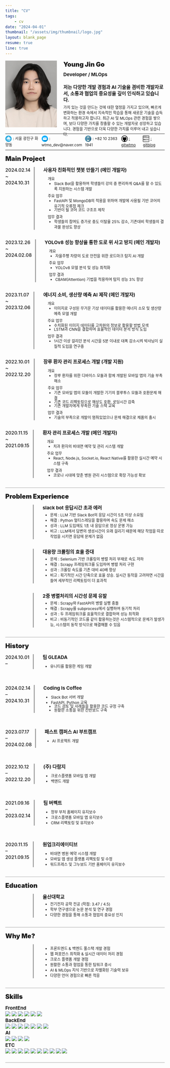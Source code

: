 ```yaml
---
title: "CV"
tags:
    - cv
date: "2024-04-01"
thumbnail: "/assets/img/thumbnail/logo.jpg"
layout: blank_page
resume: true
line: true
---
```


<style>
    .text_1 {
        font-size: 20px;
        font-weight: 900;
    }
    .text_2 {
        font-size: 15px;
        font-weight: 700;
        line-height:20px;
    }
    .height_2 {
        height: 25px;
    }
    .width_2 {
        width: 25px;
    }
    .text_3 {
        font-size: 12px;
        line-height:17px;
    }
    .height_3 {
        height: 20px;
    }
    .width_3 {
        width: 20px;
    }
    .bold {
        font-weight: 700;
    }
</style>

<div style="display: flex; margin-bottom:10px; height: 210px;">
    <img src="/assets/img/cv/profile.PNG" style="vertical-align:middle; width: 170px; height: 210px;">
    <span style="margin-left:20px; margin-top:0px; height: 160px;">
        <span style="display: flex; margin-bottom: 10px;" class="text_1">Young Jin Go</span>
        <span style="display: flex; margin-bottom: 20px;" class="text_2">Developer / MLOps</span>
        <span style="display: flex; margin-bottom: 5px;" class="text_2">저는 다양한 개발 경험과 AI 기술을 겸비한 개발자로서, 소통과 협업의 중요성을 깊이 인식하고 있습니다.</span>
        <span style="display: flex;" class="text_3">가치 있는 것을 만드는 것에 대한 열정을 가지고 있으며, 빠르게 변화하는 환경 속에서 지속적인 학습을 통해 새로운 기술을 습득하고 적용하고자 합니다.  
최근 AI 및 MLOps 관련 경험을 쌓으며, 보다 다양한 가치를 창출할 수 있는 개발자로 성장하고 있습니다.  
경험을 기반으로 더욱 다양한 가치를 이루어 내고 싶습니다.</span>
    </span>
</div>

<div style="border-bottom: 1px solid; margin-top: 0px; margin-bottom: 5px; height: 10px;"></div>

<div style="display: flex;" class="height_3">
    <div style="flex: 10; margin-top: 0px;">
        <img src="/assets/img/cv/home.png" style="vertical-align:middle;" class="width_3 height_3">
        <span style="margin-top:20px;" class="text_3">: 서울 광진구 화양동</span>
    </div>
    <div style="flex: 12; margin-top: 0px;">
        <img src="/assets/img/cv/email.png" style="vertical-align:middle;" class="width_3 height_3">
        <span style="margin-top:20px;" class="text_3">: wtmo_dev@naver.com</span>
    </div>
    <div style="flex: 10; margin-top: 0px;">
        <img src="/assets/img/cv/phone.png" style="vertical-align:middle;" class="width_3 height_3">
        <span style="margin-top:20px;" class="text_3">: +82 10 2363 1941</span>
    </div>
    <div style="flex: 6; margin-top: 0px;">
        <img src="/assets/img/cv/git.png" style="vertical-align:middle;" class="width_3 height_3">
        <a style="margin-top:20px;" class="text_3" href="https://github.com/gitwtmo">: gitwtmo</a>
    </div>
    <div style="flex: 6; margin-top: 0px;">
        <img src="/assets/img/cv/blog.png" style="vertical-align:middle;" class="width_3 height_3">
        <a style="margin-top:20px;" class="text_3" href="wtmo-dev.github.io">: gitblog</a>
    </div>
</div>

<div style="border-bottom: 1px solid; margin-top: 15px; margin-bottom: 15px; height: 10px"></div>


<!-- <span style="display: flex; margin-bottom: 0px;" class="text_1">Skill set</span> -->
<!-- <div class="text_2">
        Skill set
    </div>


<div style="display: flex; margin-top: 0px; margin-bottom: 10px;" class="height_2">
    <div style="width: 120px;">
        <img src="/assets/img/cv/python.png" style="vertical-align:middle;" class="width_2 height_2">
        <span class="text_2" style="font-weight: 500" >: 3.5 / 4.5</span>
    </div>
    <div style="margin-top: 0; flex: 50;">
        <img src="/assets/img/cv/javascript.png" style="vertical-align:middle;" class="width_2 height_2">
        <span class="text_2" style="margin-top:20px; font-weight: 500">: 2.5 / 4.5</span>
    </div>
</div> -->


<!-- <div style="margin-top: 180px;"></div> -->

<span style="display: flex; margin-bottom: 0px;" class="text_1">Main Project</span>


<div style="display: flex; margin-bottom:30px;">
    <span class="text_2" style="margin-top:0px; flex: 10; font-weight: 500">2024.02.14 ~ 2024.10.31</span>
    <div style="margin-left:10px; border-left : medium solid #a0a0a0; flex: 1"></div>
    <span style="margin-left:20px; flex: 50">
        <span style="display: flex" class="text_2">사용자 친화적인 챗봇 만들기 (메인 개발자)</span>
        <span style="display: flex;">
            <!-- <ul style="margin-block-start: 0.3em; margin-block-end: 0em">
                <li class="text_3">최신 LLM 논문 분석</li>
                <li class="text_3">FastAPI, MongoDB를 활용한 서버로 구성된 slack bot 제작</li>
                <li class="text_3">LangChain을 활용한 성능 개선법 탐구</li>
            </ul> -->
            <ul style="margin-block-start: 0.3em; margin-block-end: 0em">
                <dl style="margin-left: -10px; margin-bottom: 3px; margin-top: 5px" class="text_3">개요</dl>
                <li style="margin-left: 10px; margin-bottom: 0px; margin-top: -5px"  class="text_3">Slack Bot을 활용하여 학생들이 강의 중 편리하게 Q&A를 할 수 있도록 지원하는 시스템 개발</li>
                <dl style="margin-left: -10px; margin-bottom: 3px; margin-top: 5px"  class="text_3">주요 업무</dl>
                <li style="margin-left: 10px; margin-bottom: 0px; margin-top: -5px"  class="text_3">FastAPI 및 MongoDB의 적용을 위하여 개발에 사용될 기반 코어의 유기적 오류점 체크</li>
                <li style="margin-left: 10px; margin-bottom: 0px; margin-top: -5px"  class="text_3">기반이 될 코어 코드 구조조 제작</li>
                <dl style="margin-left: -10px; margin-bottom: 3px; margin-top: 5px"  class="text_3">업무 결과</dl>
                <li style="margin-left: 10px; margin-bottom: 0px; margin-top: -5px"  class="text_3">학생들의 참여도 증가로 중도 이탈율 25% 감소, 기존대비 학생들의 결과물 완성도 향상</li>
                <!-- <details>
                    <summary>토글 접기/펼치기</summary>
                    <p>FastAPI 기반 Slack Bot 구축 과정과 기술적 해결 방법 상세 설명</p>
                </details> -->
            </ul>
        </span>
    </span>
</div>

<div style="display: flex; margin-bottom:30px;">
    <span class="text_2" style="margin-top:0px; flex: 10; font-weight: 500">2023.12.26 ~ 2024.02.08</span>
    <div style="margin-left:10px; border-left : medium solid #a0a0a0; flex: 1"></div>
    <span style="margin-left:20px; flex: 50">
        <span style="display: flex" class="text_2">YOLOv8 성능 향상을 통한 도로 위 사고 방지 (메인 개발자)</span>
        <span style="display: flex;">
            <!-- <ul style="margin-block-start: 0.3em; margin-block-end: 0em">
                <li class="text_3">다양한 로드마크를 분석하면 사고율을 감소 시킬 수 있을것으로 추정</li>
                <li class="text_3">YOLOv8의 특징분석, 부족한 능력 분석(Attention의 부재)</li>
                <li class="text_3">CBAM(Attention)을 적용하여 3% 정도 성능 향상</li>
                <li class="text_3">
                    <a style="margin-top:30px;" href="https://docs.google.com/presentation/d/1FvxDlCGe1xf_aJi20i_31L5b6tlbIh9is8ygdVBk_u0/edit?usp=drive_link">참고 자료</a>
                </li>
            </ul> -->
            <ul style="margin-block-start: 0.3em; margin-block-end: 0em">
                <dl style="margin-left: -10px; margin-bottom: 3px; margin-top: 5px" class="text_3">개요</dl>
                <li style="margin-left: 10px; margin-bottom: 0px; margin-top: -5px"  class="text_3">자율주행 차량의 도로 안전을 위한 로드마크 탐지 AI 개발</li>
                <dl style="margin-left: -10px; margin-bottom: 3px; margin-top: 5px"  class="text_3">주요 업무</dl>
                <li style="margin-left: 10px; margin-bottom: 0px; margin-top: -5px"  class="text_3">YOLOv8 모델 분석 및 성능 최적화</li>
                <dl style="margin-left: -10px; margin-bottom: 3px; margin-top: 5px"  class="text_3">업무 결과</dl>
                <li style="margin-left: 10px; margin-bottom: 0px; margin-top: -5px"  class="text_3">CBAM(Attention) 기법을 적용하여 탐지 성능 3% 향상</li>
            </ul>
        </span>
    </span>
</div>
<div style="display: flex; margin-bottom:30px;">
    <span class="text_2" style="margin-top:0px; flex: 10; font-weight: 500">2023.11.07 ~ 2023.12.06</span>
    <div style="margin-left:10px; border-left : medium solid #a0a0a0; flex: 1"></div>
    <span style="margin-left:20px; flex: 50">
        <span style="display: flex" class="text_2">에너지 소비, 생산량 예측 AI 제작 (메인 개발자)</span>
        <span style="display: flex;">
            <!-- <ul style="margin-block-start: 0.3em; margin-block-end: 0em">
                <li class="text_3">RE100과 함께 에너지와 관련된 이슈의 중요도 상승</li>
                <li class="text_3">기상정보를 활용해 에너지 소모, 생산량을 예측하면 안정적으로 전력을 활용할 수 있음</li>
                <li class="text_3">과거 기상정보를 LSTM-CNN을 활용하면 현재 기상정보를 80% 정도 예측 가능</li>
                <li class="text_3">에너지를 정형(Tabnet), 비정형(Temporal Fusion Transformer)을 활용하여 예측 시도</li>
                <li class="text_3">
                    <a style="margin-top:30px;" href="https://docs.google.com/presentation/d/1uz8PHJiFlbg7fniJq3TxfcsjRgfcnx0L38SEAf3ojp8/edit?usp=drive_link">참고 자료</a>
                </li>
            </ul> -->
            <ul style="margin-block-start: 0.3em; margin-block-end: 0em">
                <dl style="margin-left: -10px; margin-bottom: 3px; margin-top: 5px" class="text_3">개요</dl>
                <li style="margin-left: 10px; margin-bottom: 0px; margin-top: -5px"  class="text_3">이미지로 구성된 무거운 기상 데이터를 활용한 에너지 소모 및 생산량 예측 모델 개발</li>
                <dl style="margin-left: -10px; margin-bottom: 3px; margin-top: 5px"  class="text_3">주요 업무</dl>
                <li style="margin-left: 10px; margin-bottom: 0px; margin-top: -5px"  class="text_3">수치화된 이미지 데이터를 고차원의 정보로 활용할 방법 모색</li>
                <li style="margin-left: 10px; margin-bottom: 0px; margin-top: -5px"  class="text_3">LSTM과 CNN을 결합하여 효율적인 데이터 분석 방식 도입</li>
                <dl style="margin-left: -10px; margin-bottom: 3px; margin-top: 5px"  class="text_3">업무 결과</dl>
                <li style="margin-left: 10px; margin-bottom: 0px; margin-top: -5px"  class="text_3">1시간 이상 걸리던 분석 시간을 5분 이내로 대폭 감소시켜 박사님이 실질적 도입을 연구중</li>
            </ul>
        </span>
    </span>
</div>
<div style="display: flex; margin-bottom:30px;">
    <span class="text_2" style="margin-top:0px; flex: 10; font-weight: 500">2022.10.01 ~ 2022.12.20</span>
    <div style="margin-left:10px; border-left : medium solid #a0a0a0; flex: 1"></div>
    <span style="margin-left:20px; flex: 50">
        <span style="display: flex" class="text_2">장루 환자 관리 프로세스 개발 (개발 지원)</span>
        <span style="display: flex;">
            <!-- <ul style="margin-block-start: 0.3em; margin-block-end: 0em">
                <li class="text_3">장루 환자가 장루를 쉽게 관리하기 위한 어플을 제작</li>
                <li class="text_3">reactnative 모듈의 bluetooth 기능오류 수정을 위한 native코드 수정</li>
                <li class="text_3">사용자 친화적 환경을 위한 달력 모듈 제작</li>
            </ul> -->
            <ul style="margin-block-start: 0.3em; margin-block-end: 0em">
                <dl style="margin-left: -10px; margin-bottom: 3px; margin-top: 5px" class="text_3">개요</dl>
                <li style="margin-left: 10px; margin-bottom: 0px; margin-top: -5px"  class="text_3">장루 환자를 위한 디바이스 모듈과 함께 개발된 모바일 앱의 기술 부족해소</li>
                <dl style="margin-left: -10px; margin-bottom: 3px; margin-top: 5px"  class="text_3">주요 업무</dl>
                <li style="margin-left: 10px; margin-bottom: 0px; margin-top: -5px"  class="text_3">기존 모바일 앱의 모듈이 개발한 기기의 블루투스 모듈과 호환문제 해결</li>
                <li style="margin-left: 10px; margin-bottom: 0px; margin-top: -5px"  class="text_3">기존 코드 리펙토링으로 해상도 호환, 로딩시간 감축</li>
                <li style="margin-left: 10px; margin-bottom: 0px; margin-top: -5px"  class="text_3">기존 개발자에게 부족한 기술 스택 교육</li>
                <dl style="margin-left: -10px; margin-bottom: 3px; margin-top: 5px"  class="text_3">업무 결과</dl>
                <li style="margin-left: 10px; margin-bottom: 0px; margin-top: -5px"  class="text_3">기술의 부족으로 개발이 멈춰있었으나 문제 해결으로 제품의 출시</li>
            </ul>
        </span>
    </span>
</div>
<div style="display: flex; margin-bottom:20px;">
    <span class="text_2" style="margin-top:0px; flex: 10; font-weight: 500">2020.11.15 ~ 2021.09.15</span>
    <div style="margin-left:10px; border-left : medium solid #a0a0a0; flex: 1"></div>
    <span style="margin-left:20px; flex: 50">
        <span style="display: flex" class="text_2">환자 관리 프로세스 개발 (메인 개발자)</span>
        <span style="display: flex;">
            <!-- <ul style="margin-block-start: 0.3em; margin-block-end: 0em">
                <li class="text_3">장루 환자가 장루를 쉽게 관리하기 위한 어플을 제작</li>
                <li class="text_3">reactnative 모듈의 bluetooth 기능오류 수정을 위한 native코드 수정</li>
                <li class="text_3">사용자 친화적 환경을 위한 달력 모듈 제작</li>
            </ul> -->
            <ul style="margin-block-start: 0.3em; margin-block-end: 0em">
                <dl style="margin-left: -10px; margin-bottom: 3px; margin-top: 5px" class="text_3">개요</dl>
                <li style="margin-left: 10px; margin-bottom: 0px; margin-top: -5px"  class="text_3">치과 환자의 비대면 예약 및 관리 시스템 개발</li>
                <dl style="margin-left: -10px; margin-bottom: 3px; margin-top: 5px"  class="text_3">주요 업무</dl>
                <li style="margin-left: 10px; margin-bottom: 0px; margin-top: -5px"  class="text_3">React, Node.js, Socket.io, React Native를 활용한 실시간 예약 시스템 구축</li>
                <dl style="margin-left: -10px; margin-bottom: 3px; margin-top: 5px"  class="text_3">업무 결과</dl>
                <li style="margin-left: 10px; margin-bottom: 0px; margin-top: -5px"  class="text_3">코로나 시대에 맞춘 병원 관리 시스템으로 확장 가능성 확보</li>
            </ul>
        </span>
    </span>
</div>

<div style="border-bottom: 1px solid; border-color: #a0a0a0; margin-top: 15px; margin-bottom: 15px; height: 10px"></div>

<span style="display: flex; margin-bottom: 0px;" class="text_1">Problem Experience</span>


<div style="display: flex; margin-bottom:30px;">
    <span class="text_2" style="margin-top:0px; flex: 10; font-weight: 500"></span>
    <div style="margin-left:10px; border-left : medium solid #a0a0a0; flex: 1"></div>
    <span style="margin-left:20px; flex: 50">
        <span style="display: flex" class="text_2">slack bot 응답시간 초과 에러</span>
        <span style="display: flex;">
            <ul style="margin-block-start: 0.3em; margin-block-end: 0em">
                <li class="text_3">문제 : LLM 기반 Slack Bot의 응답 시간이 5초 이상 소요됨</li>
                <li class="text_3">해결 : Python 멀티스레딩을 활용하여 속도 문제 해소</li>
                <li class="text_3">성과 : LLM 도입에도 1초 내 응답으로 정상 운영 가능</li>
                <li class="text_3">비고 : LLM에서 답변의 생성시간이 오래 걸리기 때문에 해당 작업을 따로 작업을 시키면 응답에 문제가 없음</li>
            </ul>
        </span>
    </span>
</div>
<div style="display: flex; margin-bottom:30px;">
    <span class="text_2" style="margin-top:0px; flex: 10; font-weight: 500"></span>
    <div style="margin-left:10px; border-left : medium solid #a0a0a0; flex: 1"></div>
    <span style="margin-left:20px; flex: 50">
        <span style="display: flex" class="text_2">대용량 크롤링의 효율 증대</span>
        <span style="display: flex;">
            <ul style="margin-block-start: 0.3em; margin-block-end: 0em">
                <li class="text_3">문제 : Selenium 기반 크롤링의 병렬 처리 부재로 속도 저하</li>
                <li class="text_3">해결 : Scrapy 프레임워크를 도입하여 병렬 처리 구현</li>
                <li class="text_3">성과 : 크롤링 속도를 기존 대비 40배 향상</li>
                <li class="text_3">비고 : 획기적인 시간 단축으로 효율 상승. 실시간 동작을 고려하면 시간을 들여 세부적인 리펙토링이 더 효과적</li>
            </ul>
        </span>
    </span>
</div>
<div style="display: flex; margin-bottom:20px;">
    <span class="text_2" style="margin-top:0px; flex: 10; font-weight: 500"></span>
    <div style="margin-left:10px; border-left : medium solid #a0a0a0; flex: 1"></div>
    <span style="margin-left:20px; flex: 50">
        <span style="display: flex" class="text_2">2중 병렬처리의 시간성 문제 유발</span>
        <span style="display: flex;">
            <ul style="margin-block-start: 0.3em; margin-block-end: 0em">
                <li class="text_3">문제 : Scrapy와 FastAPI의 병렬 실행 충돌</li>
                <li class="text_3">해결 : Scrapy를 subprocess에서 실행하여 동기적 처리</li>
                <li class="text_3">성과 : 두 프레임워크를 효율적으로 결합하여 성능 최적화</li>
                <li class="text_3">비고 : 비동기적인 코드를 같이 활용하는것은 시스템적으로 문제가 발생가능, 시스템의 동작 방식으로 해결해볼 수 있음</li>
            </ul>
        </span>
    </span>
</div>

<div style="border-bottom: 1px solid; border-color: #a0a0a0; margin-top: 15px; margin-bottom: 15px; height: 10px"></div>

<span style="display: flex; margin-bottom: 0px;" class="text_1">History</span>


<div style="display: flex; margin-bottom:50px;">
    <span class="text_2" style="margin-top:0px; flex: 10; font-weight: 500">2024.10.01 – </span>
    <div style="margin-bottom: 0px; margin-left:10px; border-left : medium solid #a0a0a0; flex: 1"></div>
    <span style="margin-left:20px; flex: 50">
        <span style="display: flex; margin-bottom: 10px" class="text_2">팀 GLEADA</span>
        <span style="margin-bottom: 10px; display: inline;">
            <ul style="margin-block-start: 0.3em; margin-block-end: 0em">
                <li class="text_3">유니티를 활용한 게임 개발</li>
            </ul>
            <!-- <dl style="margin-left: 10px; margin-bottom: 3px" class="text_3">유니티를 활용한 게임 개발</dl> -->
        </span>
    </span>
</div>
<div style="display: flex; margin-bottom:50px;">
    <span class="text_2" style="margin-top:0px; flex: 10; font-weight: 500">2024.02.14 – 2024.10.31</span>
    <div style="margin-bottom: 0px; margin-left:10px; border-left : medium solid #a0a0a0; flex: 1"></div>
    <span style="margin-left:20px; flex: 50">
        <span style="display: flex; margin-bottom: 10px" class="text_2">Coding Is Coffee</span>
        <span style="margin-bottom: 10px; display: inline;">
            <ul style="margin-block-start: 0.3em; margin-block-end: 0em">
                <li class="text_3">Slack Bot 서버 개발</li>
                <li class="text_3">FastAPI, Python 교육</li>
                <li style="margin-left: 10px; margin-bottom: 0px; margin-top: -5px"  class="text_3">코드 검토 및 사례들을 활용한 코드 규정 구축</li>
                <li style="margin-left: 10px; margin-bottom: 0px; margin-top: -5px"  class="text_3">원활한 소통을 위한 칸반보드 구축</li>
            </ul>
            <!-- <dl style="margin-left: 10px; margin-bottom: 3px" class="text_3">FastAPI 및 MongoDB를 활용한 Slack Bot 서버 개발</dl>
            <dl style="margin-left: 10px; margin-bottom: 3px" class="text_3">교육자료 제작 및 수정</dl> -->
        </span>
    </span>
</div>
<div style="display: flex; margin-bottom:50px;">
    <span class="text_2" style="margin-top:0px; flex: 10; font-weight: 500">2023.07.17 – 2024.02.08</span>
    <div style="margin-bottom: 0px; margin-left:10px; border-left : medium solid #a0a0a0; flex: 1"></div>
    <span style="margin-left:20px; flex: 50">
        <span style="display: flex; margin-bottom: 10px" class="text_2">패스트 캠퍼스 AI 부트캠프</span>
        <span style="margin-bottom: 10px; display: inline;">
            <ul style="margin-block-start: 0.3em; margin-block-end: 0em">
                <li class="text_3">AI 프로젝트 개발</li>
            </ul>
            <!-- <dl style="margin-left: 10px; margin-bottom: 3px" class="text_3">Python, PyTorch 활용 및 AI 프로젝트 진행</dl>
            <dl style="margin-left: 10px; margin-bottom: 3px"  class="text_3">CV 중점 학습 및 프로젝트 진행</dl>
            <dl style="margin-left: 10px; margin-bottom: 3px"  class="text_3">부트캠프 리더로서 30여 명의 팀원 소통 및 관리</dl> -->
        </span>
    </span>
</div>
<div style="display: flex; margin-bottom:50px;">
    <span class="text_2" style="margin-top:0px; flex: 10; font-weight: 500">2022.10.12 – 2022.12.20</span>
    <div style="margin-bottom: 0px; margin-left:10px; border-left : medium solid #a0a0a0; flex: 1"></div>
    <span style="margin-left:20px; flex: 50">
        <span style="display: flex; margin-bottom: 10px" class="text_2">(주) 다람지</span>
        <span style="margin-bottom: 10px; display: inline;">
            <ul style="margin-block-start: 0.3em; margin-block-end: 0em">
                <li class="text_3">크로스플랫폼 모바일 앱 개발</li>
                <li class="text_3">백엔드 개발</li>
            </ul>
            <!-- <dl style="margin-left: 10px; margin-bottom: 3px" class="text_3">React Native 기반 크로스플랫폼 모바일 앱 개발</dl>
            <dl style="margin-left: 10px; margin-bottom: 3px"  class="text_3">Express 및 MySQL 기반 백엔드 개발</dl>
            <dl style="margin-left: 10px; margin-bottom: 3px"  class="text_3">신입 개발자 대상 JavaScript 강의 진행</dl> -->
        </span>
    </span>
</div>

<div style="display: flex; margin-bottom:50px;">
    <span class="text_2" style="margin-top:0px; flex: 10; font-weight: 500">2021.09.16 – 2023.02.14</span>
    <div style="margin-bottom: 0px; margin-left:10px; border-left : medium solid #a0a0a0; flex: 1"></div>
    <span style="margin-left:20px; flex: 50">
        <span style="display: flex; margin-bottom: 10px" class="text_2">팀 버펙트</span>
        <span style="margin-bottom: 10px; display: inline;">
            <ul style="margin-block-start: 0.3em; margin-block-end: 0em">
                <li class="text_3">정부 부처 홈페이지 유지보수</li>
                <li class="text_3">크로스플랫폼 모바일 앱 유지보수</li>
                <li class="text_3">CRM 리팩토링 및 유지보수</li>
            </ul>
            <!-- <dl style="margin-left: 10px; margin-bottom: 3px" class="text_3">PM으로 정부 부처 홈페이지 수정 및 서버 오류 해결</dl>
            <dl style="margin-left: 10px; margin-bottom: 3px"  class="text_3">크로스플랫폼 모바일 앱 수정 작업</dl>
            <dl style="margin-left: 10px; margin-bottom: 3px"  class="text_3">Python 기반 CRM 관리 및 리팩토링</dl> -->
        </span>
    </span>
</div>
<div style="display: flex; margin-bottom:20px;">
    <span class="text_2" style="margin-top:0px; flex: 10; font-weight: 500">2020.11.15 – 2021.09.15</span>
    <div style="margin-bottom: 0px; margin-left:10px; border-left : medium solid #a0a0a0; flex: 1"></div>
    <span style="margin-left:20px; flex: 50">
        <span style="display: flex; margin-bottom: 10px" class="text_2">원업크리에이티브</span>
        <span style="margin-bottom: 10px; display: inline;">
            <ul style="margin-block-start: 0.3em; margin-block-end: 0em">
                <li class="text_3">비대면 병원 예약 시스템 개발</li>
                <li class="text_3">모바일 앱 생성 플랫폼 리팩토링 및 수정</li>
                <li class="text_3">워드프레스 및 그누보드 기반 홈페이지 유지보수</li>
            </ul>
            <!-- <dl style="margin-left: 10px; margin-bottom: 3px" class="text_3">Node.js 및 React.js 기반 비대면 병원 예약 시스템 개발</dl>
            <dl style="margin-left: 10px; margin-bottom: 3px"  class="text_3">JSON, JavaScript, C 기반 모바일 앱 리팩토링 및 수정(작업시간 1시간 -> 10분)</dl>
            <dl style="margin-left: 10px; margin-bottom: 3px"  class="text_3">워드프레스 및 그누보드 기반 홈페이지 유지보수</dl> -->
        </span>
    </span>
</div>

<div style="border-bottom: 1px solid; border-color: #a0a0a0; margin-top: 15px; margin-bottom: 15px; height: 10px"></div>



<span style="display: flex; margin-bottom: 0px;" class="text_1">Education</span>


<div style="display: flex; margin-bottom:20px;">
    <span class="text_2" style="margin-top:0px; flex: 10; font-weight: 500"></span>
    <div style="margin-left:10px; border-left : medium solid #a0a0a0; flex: 1"></div>
    <span style="margin-left:20px; flex: 50">
        <span style="display: flex" class="text_2">울산대학교</span>
        <span style="display: flex;">
            <ul style="margin-block-start: 0.3em; margin-block-end: 0em">
                <li class="text_3">전기전자 공학 전공 (학점: 3.47 / 4.5)</li>
                <li class="text_3">
                학부 연구생으로 논문 분석 및 연구 경험</li>
                <li class="text_3">다양한 경험을 통해 소통과 협업의 중요성 인지</li>
            </ul>
        </span>
    </span>
</div>

<div style="border-bottom: 1px solid; border-color: #a0a0a0; margin-top: 15px; margin-bottom: 15px; height: 10px"></div>



<span style="display: flex; margin-bottom: 0px;" class="text_1">Why Me?</span>


<div style="display: flex; margin-bottom:20px;">
    <span class="text_2" style="margin-top:0px; flex: 10; font-weight: 500"></span>
    <div style="margin-left:10px; border-left : medium solid #a0a0a0; flex: 1"></div>
    <span style="margin-left:20px; flex: 50">
        <span style="display: flex;">
            <ul style="margin-block-start: 0.3em; margin-block-end: 0em">
                <li class="text_3">프론트엔드 & 백엔드 풀스택 개발 경험</li>
                <li class="text_3">웹 퍼포먼스 최적화 & 실시간 데이터 처리 경험</li>
                <li class="text_3">크로스 플랫폼 개발 경험</li>
                <li class="text_3">원활한 소통과 협업을 통한 팀워크 중시</li>
                <li class="text_3">AI & MLOps 지식 기반으로 차별화된 기술력 보유</li>
                <li class="text_3">다양한 언어 경험으로 빠른 적응</li>
            </ul>
        </span>
    </span>
</div>

<div style="border-bottom: 1px solid; border-color: #a0a0a0; margin-top: 15px; margin-bottom: 15px; height: 10px"></div>

<span style="display: flex; margin-bottom: 0px;" class="text_1">Skills</span>

<div style="flex: 10;">
    <div class="text_2">
        FrontEnd
    </div>
    <div>
        <img src="https://img.shields.io/badge/javascript-F7DF1E?style=flat&logo=javascript&logoColor=white" style="Display: initial;"/>
        <img src="https://img.shields.io/badge/react-61DAFB?style=flat&logo=react&logoColor=white" style="Display: initial;"/>
        <img src="https://img.shields.io/badge/reactnative-61DAFB?style=flat&logo=reactnative&logoColor=white" style="Display: initial;"/>
        <img src="https://img.shields.io/badge/-C%23-000000?logo=Csharp&style=flat&logo=C%23&logoColor=white" style="Display: initial;"/>
        <img src="https://img.shields.io/badge/markdown-000000?style=flat&logo=markdown&logoColor=white" style="Display: initial;"/>
        <img src="https://img.shields.io/badge/streamlit-FF4B4B?style=flat&logo=streamlit&logoColor=white" style="Display: initial;"/>
    </div>
    <div class="text_2">
        BackEnd
    </div>
    <div>
        <img src="https://img.shields.io/badge/nodedotjs-5FA04E?style=flat&logo=nodedotjs&logoColor=white" style="Display: initial;"/>
        <img src="https://img.shields.io/badge/django-092E20?style=flat&logo=django&logoColor=white" style="Display: initial;"/>
        <img src="https://img.shields.io/badge/fastapi-005571?style=flat&logo=fastapi&logoColor=white" style="Display: initial;"/>
        <img src="https://img.shields.io/badge/amazonec2-FF9900?style=flat&logo=amazonec2&logoColor=white" style="Display: initial;"/>
        <img src="https://img.shields.io/badge/amazonrds-527FFF?style=flat&logo=amazonrds&logoColor=white" style="Display: initial;"/>
        <img src="https://img.shields.io/badge/amazons3-569A31?style=flat&logo=amazons3&logoColor=white" style="Display: initial;"/>
        <img src="https://img.shields.io/badge/apache-D22128?style=flat&logo=apache&logoColor=white" style="Display: initial;"/>
    </div>
    <div class="text_2">
        AI
    </div>
    <div>
        <img src="https://img.shields.io/badge/pytorch-EE4C2C?style=flat&logo=pytorch&logoColor=white" style="Display: initial;"/>
        <img src="https://img.shields.io/badge/pandas-150458?style=flat&logo=pandas&logoColor=white" style="Display: initial;"/>
        <img src="https://img.shields.io/badge/polars-CD792C?style=flat&logo=polars&logoColor=white" style="Display: initial;"/>
        <img src="https://img.shields.io/badge/kaggle-20BEFF?style=flat&logo=kaggle&logoColor=white" style="Display: initial;"/>
    </div>
    <div class="text_2">
        ETC
    </div>
    <div>
        <img src="https://img.shields.io/badge/amazoniam-DD344C?style=flat&logo=amazoniam&logoColor=white" style="Display: initial;"/>
        <img src="https://img.shields.io/badge/amazonroute53-8C4FFF?style=flat&logo=amazonroute53&logoColor=white" style="Display: initial;"/>
        <img src="https://img.shields.io/badge/arduino-DD344C?style=flat&logo=arduino&logoColor=white" style="Display: initial;"/>
        <img src="https://img.shields.io/badge/discord-5865F2?style=flat&logo=discord&logoColor=white" style="Display: initial;"/>
        <img src="https://img.shields.io/badge/github-181717?style=flat&logo=github&logoColor=white" style="Display: initial;"/>
        <img src="https://img.shields.io/badge/jupyter-F37626?style=flat&logo=jupyter&logoColor=white" style="Display: initial;"/>
        <img src="https://img.shields.io/badge/postman-FF6C37?style=flat&logo=postman&logoColor=white" style="Display: initial;"/>
        <img src="https://img.shields.io/badge/pydantic-E92063?style=flat&logo=pydantic&logoColor=white" style="Display: initial;"/>
        <img src="https://img.shields.io/badge/raspberrypi-A22846?style=flat&logo=raspberrypi&logoColor=white" style="Display: initial;"/>
        <img src="https://img.shields.io/badge/figma-F24E1E?style=flat&logo=figma&logoColor=white" style="Display: initial;"/>
    </div>
</div>

<div style="border-bottom: 1px solid; border-color: #a0a0a0; margin-top: 15px; margin-bottom: 15px; height: 10px"></div>






<!-- <span style="display: flex; margin-bottom: 0px;" class="text_1">Resume</span>

[Resume](https://gitwtmo.github.io/wtmo_resume) -->

<!-- 포폴 -->
<!-- <span style="display: flex; margin-bottom: 0px;" class="text_1">Portfolio</span>

[Portfolio](https://docs.google.com/presentation/d/1A8W4IXbp1PC8v5sj9lv8VF74FVydpPrBWiwEpFEM_FE/edit?usp=drive_link) -->

<!-- <div style="border-bottom: 1px solid; border-color: #a0a0a0; margin-top: 15px; margin-bottom: 15px; height: 10px"></div>

# Another what I done

### Team Proj

[1](https://drive.google.com/file/d/1ltZr8sVE711Q6G-FAx-RH9iXoV5MBUka/view?usp=drive_link)

[2](https://drive.google.com/file/d/1PgJ9ucmUlfSVhARrRlvGJI1VcXy07JgG/view?usp=drive_link)

[3](https://drive.google.com/file/d/1tqItOss2PSkqWAPPhZYcxze2Fdj7EB8V/view?usp=drive_link)

[4](https://drive.google.com/file/d/1n1fib8D7SUTnxnHBcZtGxkAc5zcJadgt/view?usp=drive_link) -->

<!-- 
프로젝트
대학원 연구과제
대외 공모전 경험
대학 때의 토이 프로젝트

문제 정의
원인
측정 (문제의 결과, 심각성)
해결책 (연구 및 대안책)
해결 과정
평가 (문제가 해결되었는지 측정)
비고 (회고, 부수효과) -->